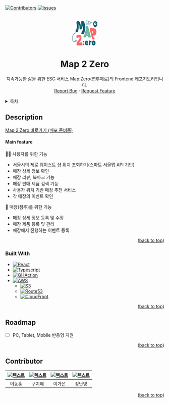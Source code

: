<a name="readme-top"></a>

[![Contributors][contributors-shield]][contributors-url]
[![Issues][issues-shield]][issues-url]


<br />
<div align="center">
  <a href="https://github.com/team-ecolink/map2zero-frontend-v2">
    <img src="/image/logo.png" alt="Logo" width="80" height="80">
  </a>

  <h1 align="center">Map 2 Zero</h1>

  <p align="center">
    지속가능한 삶을 위한 ESG 서비스 Map:Zero(맵투제로)의 Frontend 레포지토리입니다.
    <br/>
    <a href="https://github.com/team-ecolink/map2zero-frontend-v2/issues/new?labels=bug&template=bug-report---.md">Report Bug</a>
    ·
    <a href="https://github.com/team-ecolink/map2zero-frontend-v2/issues/new?labels=enhancement&template=feature-request---.md">Request Feature</a>
  </p>
</div>


<details>
  <summary>목차</summary>
  <ol>
    <li>
      <a href="#about-the-project">Description</a>
      <ul>
        <li><a href="#built-with">Built With</a></li>
      </ul>
    </li>
    <li><a href="#roadmap">Roadmap</a></li>
    <li><a href="#contributing">Contributor</a></li>
  </ol>
</details>


## Description
[Map 2 Zero 바로가기 (배포 준비중)](https://map2zero.com)
#### Main feature
👨‍👦 사용자를 위한 기능
- 서울시의 제로 웨이스트 샵 위치 조회하기(스마트 서울맵 API 기반)
- 매장 상세 정보 확인
- 매장 리뷰, 북마크 기능
- 매장 판매 제품 검색 기능
- 사용자 위치 기반 매장 추천 서비스
- 각 매장의 이벤트 확인

🏪 매장(점주)를 위한 기능
- 매장 상세 정보 등록 및 수정
- 매장 제품 등록 및 관리
- 매장에서 진행하는 이벤트 등록

<p align="right">(<a href="#readme-top">back to top</a>)</p>



### Built With
* [![React][React.js]][React-url]
* [![Typescript][Typescript]][Typescript-url]
* [![GHAction][GHAction]][GHAction-url]
* [![AWS][AWS]][AWS-url]
  * [![S3][S3]][S3-url]
  * [![Route53][Route53]][Route53-url]
  * [![CloudFront][CloudFront]][CloudFront-url]

<p align="right">(<a href="#readme-top">back to top</a>)</p>


## Roadmap

- [ ] PC, Tablet, Mobile 반응형 지원

<p align="right">(<a href="#readme-top">back to top</a>)</p>

## Contributor
| [![텍스트](https://avatars.githubusercontent.com/u/80230701?v=4)](https://github.com/PROMLEE) | [![텍스트](https://avatars.githubusercontent.com/u/105404542?v=4)](https://github.com/jihye9549) | [![텍스트](https://avatars.githubusercontent.com/u/72345074?v=4)](https://github.com/rlotr02) | [![텍스트](https://avatars.githubusercontent.com/u/114395452?v=4)](https://github.com/zxc534) |
|:---:|:---:|:---:|:---:|
| 이동훈 | 구지혜 | 이가은 | 장난영 |

<p align="right">(<a href="#readme-top">back to top</a>)</p>



[contributors-shield]: https://img.shields.io/github/contributors/team-ecolink/map2zero-frontend-v2.svg?style=for-the-badge
[contributors-url]: https://github.com/team-ecolink/map2zero-frontend-v2/graphs/contributors
[issues-shield]: https://img.shields.io/github/issues/team-ecolink/map2zero-frontend-v2.svg?style=for-the-badge
[issues-url]: https://github.com/team-ecolink/map2zero-frontend-v2/issues

[React.js]: https://img.shields.io/badge/React-20232A?style=for-the-badge&logo=react&logoColor=61DAFB
[React-url]: https://reactjs.org/

[Typescript]: https://img.shields.io/badge/-TypeScript-05122A?style=for-the-badge&logo=typescript
[Typescript-url]:  https://www.typescriptlang.org/

[AWS]: https://img.shields.io/badge/AWS-232F32?style=for-the-badge&logo=AmazonAWS&logoColor=white
[AWS-url]:  https://aws.amazon.com

[S3]: https://img.shields.io/badge/S3-569A31?style=for-the-badge&logo=amazons3&logoColor=white
[S3-url]:  https://aws.amazon.com/s3/

[ROUTE53]: https://img.shields.io/badge/ROUTE53-8C4FFF?style=for-the-badge&logo=amazonroute53&logoColor=white
[ROUTE53-url]: https://aws.amazon.com/route53/

[GHACTION]: https://img.shields.io/badge/GitHubActions-2088FF?style=for-the-badge&logo=githubactions&logoColor=white
[GHACTION-url]: https://docs.github.com/actions

[CloudFront]: https://img.shields.io/badge/CloudFront-8C4FFF?style=for-the-badge
[CloudFront-url]: https://docs.github.com/cloudfront
